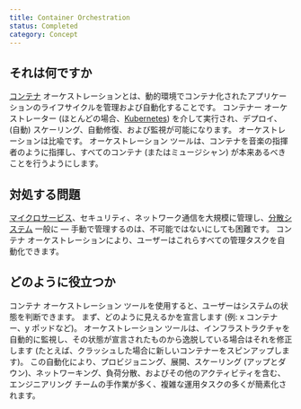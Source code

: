 ```yaml
---
title: Container Orchestration
status: Completed
category: Concept
---
```


## それは何ですか
[コンテナ](/container/) オーケストレーションとは、動的環境でコンテナ化されたアプリケーションのライフサイクルを管理および自動化することです。
コンテナー オーケストレーター (ほとんどの場合、[Kubernetes](/kubernetes)) を介して実行され、デプロイ、(自動) スケーリング、自動修復、および監視が可能になります。
オーケストレーションは比喩です。
オーケストレーション ツールは、コンテナを音楽の指揮者のように指揮し、すべてのコンテナ (またはミュージシャン) が本来あるべきことを行うようにします。

## 対処する問題
[マイクロサービス](/microservices)、セキュリティ、ネットワーク通信を大規模に管理し、[分散システム](/distributed-systems) 一般に — 手動で管理するのは、不可能ではないにしても困難です。
コンテナ オーケストレーションにより、ユーザーはこれらすべての管理タスクを自動化できます。

## どのように役立つか
コンテナ オーケストレーション ツールを使用すると、ユーザーはシステムの状態を判断できます。
まず、どのように見えるかを宣言します (例: x コンテナー、y ポッドなど)。
オーケストレーション ツールは、インフラストラクチャを自動的に監視し、その状態が宣言されたものから逸脱している場合はそれを修正します (たとえば、クラッシュした場合に新しいコンテナーをスピンアップします)。
この自動化により、プロビジョニング、展開、スケーリング (アップとダウン)、ネットワーキング、負荷分散、およびその他のアクティビティを含む、エンジニアリング チームの手作業が多く、複雑な運用タスクの多くが簡素化されます。
